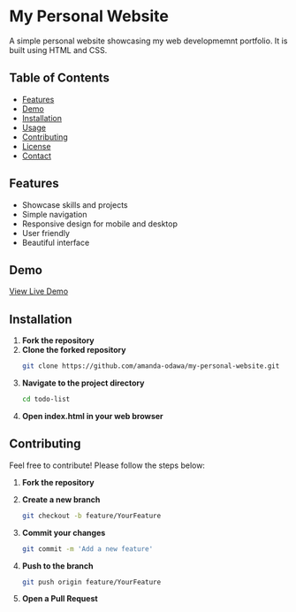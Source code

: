 # My Personal Website
A simple personal website showcasing my web developmemnt portfolio. It is built using HTML and CSS.

## Table of Contents
- [Features](#features)
- [Demo](#demo)
- [Installation](#installation)
- [Usage](#usage)
- [Contributing](#contributing)
- [License](#license)
- [Contact](#contact)

## Features
- Showcase skills and projects
- Simple navigation
- Responsive design for mobile and desktop
- User friendly
- Beautiful interface

## Demo
[View Live Demo](https://amanda-odawa.github.io/my-personal-website/)

## Installation
1. **Fork the repository**
2. **Clone the forked repository**
    ```bash
    git clone https://github.com/amanda-odawa/my-personal-website.git
    ```
3. **Navigate to the project directory**
    ```bash
    cd todo-list
    ```
4. **Open index.html in your web browser**

## Contributing
Feel free to contribute! Please follow the steps below:
1. **Fork the repository**

2. **Create a new branch**
   ```bash
   git checkout -b feature/YourFeature
    ```
3. **Commit your changes**
    ```bash
    git commit -m 'Add a new feature'
    ```
4. **Push to the branch**
    ```bash
    git push origin feature/YourFeature
    ```
5. **Open a Pull Request**

